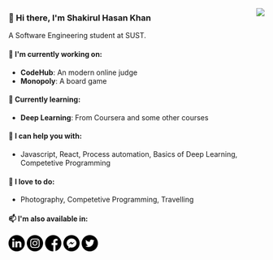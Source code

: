 [<img align="right" src="https://github-readme-stats.anuraghazra1.vercel.app/api?username=KhanShaheb34&show_icons=true&title_color=fff&icon_color=79ff97&text_color=9f9f9f&bg_color=151515"/>](https://github.com/KhanShaheb34/)

### 👋 Hi there, I'm Shakirul Hasan Khan
A Software Engineering student at SUST. 

#### 🔭 I'm currently working on:
* __CodeHub__: An modern online judge
* __Monopoly__: A board game

#### 🌱 Currently learning:
* __Deep Learning__: From Coursera and some other courses

#### 💬 I can help you with:
* Javascript, React, Process automation, Basics of Deep Learning, Competetive Programming

#### 📸 I love to do:
* Photography, Competetive Programming, Travelling

#### 📫 I'm also available in:
  [<img alt="LinkedIn" src="https://raw.githubusercontent.com/KhanShaheb34/KhanShaheb34/master//icons/010-linkedin.svg" height="32" width="32" />](https://www.linkedin.com/in/shakirulhasan/)
[<img alt="Instagram" src="https://raw.githubusercontent.com/KhanShaheb34/KhanShaheb34/master//icons/011-instagram.svg" height="32" width="32" />](https://www.instagram.com/_khanshaheb/)
[<img alt="Facebook" src="https://raw.githubusercontent.com/KhanShaheb34/KhanShaheb34/master//icons/001-facebook.svg" height="32" width="32" />](https://facebook.com/khanshaheb34)
[<img alt="Messenger" src="https://raw.githubusercontent.com/KhanShaheb34/KhanShaheb34/master//icons/012-messenger.svg" height="32" width="32" />](https://m.me/khanshaheb34)
[<img alt="Twitter" src="https://raw.githubusercontent.com/KhanShaheb34/KhanShaheb34/master//icons/013-twitter.svg" height="32" width="32" />](https://twitter.com/khanshaheb34)
